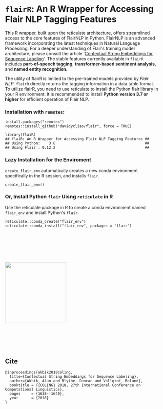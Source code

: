 # `flairR`: An R Wrapper for Accessing Flair NLP Tagging Features

This R wrapper, built upon the reticulate architecture, offers streamlined access to the core features of FlairNLP in Python. FlairNLP is an advanced framework incorporating the latest techniques in Natural Language Processing. For a deeper understanding of Flair's training model architecture, please consult the article '[Contextual String Embeddings for Sequence Labeling](https://aclanthology.org/C18-1139.pdf)'. The stable features currently available in `flairR` includes __part-of-speech tagging__, __transformer-based sentiment analysis__, and __named entity recognition__. 

The utility of flairR is limited to the pre-trained models provided by _Flair NLP_. `flairR` directly returns the tagging information in a data.table format. To utilize flairR, you need to use reticulate to install the Python flair library in your R environment. It is recommended to install __Python version 3.7 or higher__ for efficient operation of Flair NLP.


### Installation with `remotes`:
```
install.packages("remotes")
remotes::install_github("davidycliao/flair", force = TRUE)
```

```
library(flaiR)
## flaiR: An R Wrapper for Accessing Flair NLP Tagging Features ##
## Using Python:    3.8                                         ##
## Using Flair : 0.12.2                                         ##
```


### Lazy Installation for the Enviroment

`create_flair_env` automatically creates a new conda environment specifically in
the R session, and installs `flair`.

```
create_flair_env()
```

### Or, Install Python `flair` Uisng `reticulate` in R

Use the reticulate package in R to create a conda environment named  `flair_env` 
and install Python's `flair`.

```
reticulate::conda_create("flair_env")  
reticulate::conda_install("flair_env", packages = "flair")  
```




# 
# <br />
# <img src="https://raw.githack.com/yl17124/asmcjr/master/vignettes/book_image.jpg" width="200" align="center" />  
# &nbsp;
# 
# 








##  Cite
```
@inproceedings{akbik2018coling,
  title={Contextual String Embeddings for Sequence Labeling},
  author={Akbik, Alan and Blythe, Duncan and Vollgraf, Roland},
  booktitle = {{COLING} 2018, 27th International Conference on Computational Linguistics},
  pages     = {1638--1649},
  year      = {2018}
}
```


